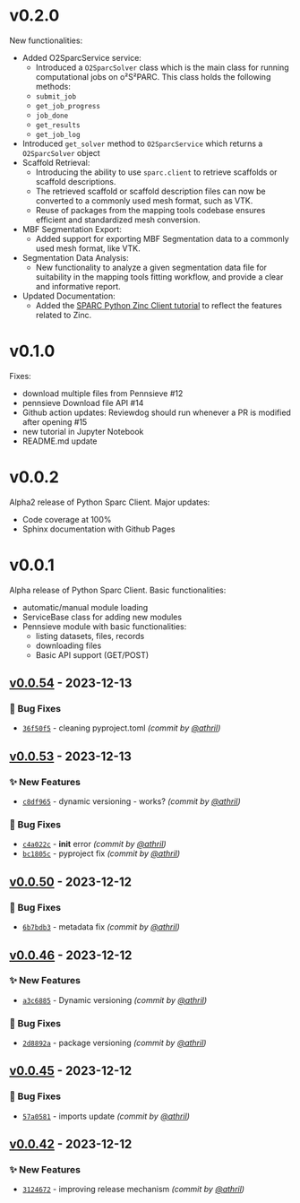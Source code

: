 v0.2.0
======
New functionalities:
* Added O2SparcService service:
   * Introduced a `O2SparcSolver` class which is the main class for running computational jobs on o²S²PARC. This class holds the following methods:
   * `submit_job`
   * `get_job_progress`
   * `job_done`
   * `get_results`
   * `get_job_log`
* Introduced `get_solver` method to `O2SparcService` which returns a `O2SparcSolver` object
* Scaffold Retrieval:
   * Introducing the ability to use `sparc.client` to retrieve scaffolds or scaffold descriptions.
   * The retrieved scaffold or scaffold description files can now be converted to a commonly used mesh format, such as VTK.
   * Reuse of packages from the mapping tools codebase ensures efficient and standardized mesh conversion.
* MBF Segmentation Export:
   * Added support for exporting MBF Segmentation data to a commonly used mesh format, like VTK.
* Segmentation Data Analysis:
   * New functionality to analyze a given segmentation data file for suitability in the mapping tools fitting workflow, and provide a clear and informative report.
* Updated Documentation:
   * Added the [SPARC Python Zinc Client tutorial](https://github.com/nih-sparc/sparc.client/blob/main/docs/tutorial-zinc.ipynb) to reflect the features related to Zinc.


v0.1.0
======
Fixes:
* download multiple files from Pennsieve #12
* pennsieve Download file API #14
* Github action updates: Reviewdog should run whenever a PR is modified after opening #15
* new tutorial in Jupyter Notebook
* README.md update


v0.0.2
======
Alpha2 release of Python Sparc Client.
Major updates:
* Code coverage at 100%
* Sphinx documentation with Github Pages


v0.0.1
======
Alpha release of Python Sparc Client.
Basic functionalities:
* automatic/manual module loading
* ServiceBase class for adding new modules
* Pennsieve module with basic functionalities: 
   * listing datasets, files, records
   * downloading files
   * Basic API support (GET/POST) 
## [v0.0.54] - 2023-12-13
### :bug: Bug Fixes
- [`36f50f5`](https://github.com/athril/sparc.client/commit/36f50f5eb30d9d47081a8f3f2d9ffadfa1aedd6e) - cleaning pyproject.toml *(commit by [@athril](https://github.com/athril))*


## [v0.0.53] - 2023-12-13
### :sparkles: New Features
- [`c8df965`](https://github.com/athril/sparc.client/commit/c8df9657232c8bb2bdb7df39632d3a1b1eccad90) - dynamic versioning - works? *(commit by [@athril](https://github.com/athril))*

### :bug: Bug Fixes
- [`c4a022c`](https://github.com/athril/sparc.client/commit/c4a022cfb9eff8fb59d6a4a4a3fb2eccb8d841ec) - __init__ error *(commit by [@athril](https://github.com/athril))*
- [`bc1805c`](https://github.com/athril/sparc.client/commit/bc1805caf1d874ef5f068854239a056cc91561a6) - pyproject fix *(commit by [@athril](https://github.com/athril))*


## [v0.0.50] - 2023-12-12
### :bug: Bug Fixes
- [`6b7bdb3`](https://github.com/athril/sparc.client/commit/6b7bdb393017b877d4500e3022334857a8908ba2) - metadata fix *(commit by [@athril](https://github.com/athril))*


## [v0.0.46] - 2023-12-12
### :sparkles: New Features
- [`a3c6885`](https://github.com/athril/sparc.client/commit/a3c68857adab0b41581506394e4e8aa657feff4b) - Dynamic versioning *(commit by [@athril](https://github.com/athril))*

### :bug: Bug Fixes
- [`2d8892a`](https://github.com/athril/sparc.client/commit/2d8892a69d0038b9b400b0f0cac33638fe47d9d6) - package versioning *(commit by [@athril](https://github.com/athril))*


## [v0.0.45] - 2023-12-12
### :bug: Bug Fixes
- [`57a0581`](https://github.com/athril/sparc.client/commit/57a05811c9d395cc0da291c04e68fb27db12d0ee) - imports update *(commit by [@athril](https://github.com/athril))*


## [v0.0.42] - 2023-12-12
### :sparkles: New Features
- [`3124672`](https://github.com/athril/sparc.client/commit/31246720c92a0acbeaaf648878d5c46e5747c99d) - improving release mechanism *(commit by [@athril](https://github.com/athril))*


[v0.0.42]: https://github.com/athril/sparc.client/compare/v0.0.41...v0.0.42
[v0.0.45]: https://github.com/athril/sparc.client/compare/v0.0.44...v0.0.45
[v0.0.46]: https://github.com/athril/sparc.client/compare/v0.0.45...v0.0.46
[v0.0.50]: https://github.com/athril/sparc.client/compare/v0.0.49...v0.0.50
[v0.0.53]: https://github.com/athril/sparc.client/compare/v0.0.52...v0.0.53
[v0.0.54]: https://github.com/athril/sparc.client/compare/v0.0.53...v0.0.54
